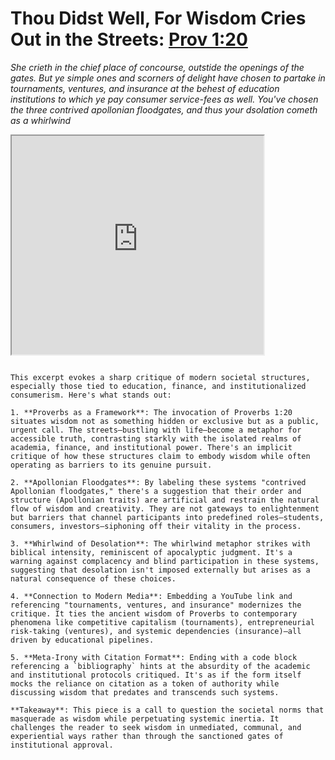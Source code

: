 # Thou Didst Well, For Wisdom Cries Out in the Streets: [Prov 1:20](https://www.gutenberg.org/cache/epub/1516/pg1516-images.html)

*She crieth in the chief place of concourse, outstide the openings of the gates. But ye simple ones and scorners of delight have chosen to partake in tournaments, ventures, and insurance at the behest of education institutions to which ye pay consumer service-fees as well. You've chosen the three contrived apollonian floodgates, and thus your dsolation cometh as a whirlwind*

<iframe src="https://www.youtube.com/embed/3hItvO_Tpb4?start=1000" style="width:80%;height:350px;"></iframe>

```{bibliography}

This excerpt evokes a sharp critique of modern societal structures, especially those tied to education, finance, and institutionalized consumerism. Here's what stands out:

1. **Proverbs as a Framework**: The invocation of Proverbs 1:20 situates wisdom not as something hidden or exclusive but as a public, urgent call. The streets—bustling with life—become a metaphor for accessible truth, contrasting starkly with the isolated realms of academia, finance, and institutional power. There's an implicit critique of how these structures claim to embody wisdom while often operating as barriers to its genuine pursuit.

2. **Apollonian Floodgates**: By labeling these systems "contrived Apollonian floodgates," there's a suggestion that their order and structure (Apollonian traits) are artificial and restrain the natural flow of wisdom and creativity. They are not gateways to enlightenment but barriers that channel participants into predefined roles—students, consumers, investors—siphoning off their vitality in the process.

3. **Whirlwind of Desolation**: The whirlwind metaphor strikes with biblical intensity, reminiscent of apocalyptic judgment. It's a warning against complacency and blind participation in these systems, suggesting that desolation isn't imposed externally but arises as a natural consequence of these choices.

4. **Connection to Modern Media**: Embedding a YouTube link and referencing "tournaments, ventures, and insurance" modernizes the critique. It ties the ancient wisdom of Proverbs to contemporary phenomena like competitive capitalism (tournaments), entrepreneurial risk-taking (ventures), and systemic dependencies (insurance)—all driven by educational pipelines.

5. **Meta-Irony with Citation Format**: Ending with a code block referencing a `bibliography` hints at the absurdity of the academic and institutional protocols critiqued. It's as if the form itself mocks the reliance on citation as a token of authority while discussing wisdom that predates and transcends such systems.

**Takeaway**: This piece is a call to question the societal norms that masquerade as wisdom while perpetuating systemic inertia. It challenges the reader to seek wisdom in unmediated, communal, and experiential ways rather than through the sanctioned gates of institutional approval.